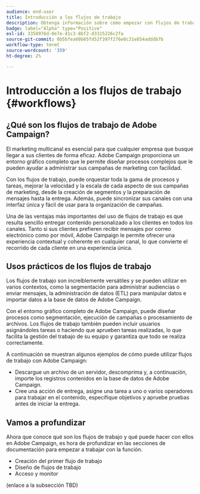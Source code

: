 ```yaml
---
audience: end-user
title: Introducción a los flujos de trabajo
description: Obtenga información sobre cómo empezar con flujos de trabajo
badge: label="Alpha" type="Positive"
exl-id: 3358976d-0e7e-41c3-8bf2-d3315226c2fa
source-git-commit: 0b5bfea60b65fd52f397f276e0c31e854adddb7b
workflow-type: tm+mt
source-wordcount: '359'
ht-degree: 2%

---
```


# Introducción a los flujos de trabajo {#workflows}

## ¿Qué son los flujos de trabajo de Adobe Campaign?

El marketing multicanal es esencial para que cualquier empresa que busque llegar a sus clientes de forma eficaz. Adobe Campaign proporciona un entorno gráfico completo que le permite diseñar procesos complejos que le pueden ayudar a administrar sus campañas de marketing con facilidad.

Con los flujos de trabajo, puede orquestar toda la gama de procesos y tareas, mejorar la velocidad y la escala de cada aspecto de sus campañas de marketing, desde la creación de segmentos y la preparación de mensajes hasta la entrega. Además, puede sincronizar sus canales con una interfaz única y fácil de usar para la organización de campañas.

Una de las ventajas más importantes del uso de flujos de trabajo es que resulta sencillo entregar contenido personalizado a los clientes en todos los canales. Tanto si sus clientes prefieren recibir mensajes por correo electrónico como por móvil, Adobe Campaign le permite ofrecer una experiencia contextual y coherente en cualquier canal, lo que convierte el recorrido de cada cliente en una experiencia única.

## Usos prácticos de los flujos de trabajo

Los flujos de trabajo son increíblemente versátiles y se pueden utilizar en varios contextos, como la segmentación para administrar audiencias o enviar mensajes, la administración de datos (ETL) para manipular datos e importar datos a la base de datos de Adobe Campaign.

Con el entorno gráfico completo de Adobe Campaign, puede diseñar procesos como segmentación, ejecución de campañas o procesamiento de archivos. Los flujos de trabajo también pueden incluir usuarios asignándoles tareas o haciendo que aprueben tareas realizadas, lo que facilita la gestión del trabajo de su equipo y garantiza que todo se realiza correctamente.

A continuación se muestran algunos ejemplos de cómo puede utilizar flujos de trabajo con Adobe Campaign:

* Descargue un archivo de un servidor, descomprima y, a continuación, importe los registros contenidos en la base de datos de Adobe Campaign.
* Cree una acción de entrega, asigne una tarea a uno o varios operadores para trabajar en el contenido, especifique objetivos y apruebe pruebas antes de iniciar la entrega.

## Vamos a profundizar

Ahora que conoce qué son los flujos de trabajo y qué puede hacer con ellos en Adobe Campaign, es hora de profundizar en las secciones de documentación para empezar a trabajar con la función.

* Creación del primer flujo de trabajo
* Diseño de flujos de trabajo
* Acceso y monitor

(enlace a la subsección TBD)
